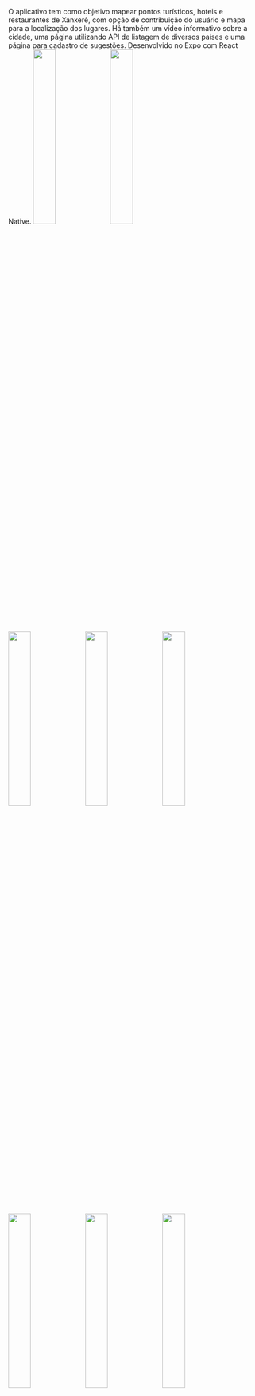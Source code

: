 O aplicativo tem como objetivo mapear pontos turísticos, hoteis e restaurantes de Xanxerê, com opção de contribuição do usuário e mapa para a localização dos lugares. Há também um vídeo informativo sobre a cidade, uma página utilizando API de listagem de diversos países e uma página para cadastro de sugestões.
Desenvolvido no Expo com React Native.
<img src='https://i.ibb.co/hfdZjyT/pagina-inicial.jpg' height='30%' width='30%'>
<img src='https://i.ibb.co/J7RZZLh/API.png' height='30%' width='30%'>
<img src='https://i.ibb.co/J2j7Dxx/sugestao-usuarios.jpg' height='30%' width='30%'>
<img src='https://i.ibb.co/ZhnvQrc/login.jpg' height='30%' width='30%'>
<img src='https://i.ibb.co/cJcZshQ/cards.jpg' height='30%' width='30%'>
<img src='https://i.ibb.co/tHv5Vj1/adi-o-d-info.jpg' height='30%' width='30%'>
<img src='https://i.ibb.co/QFLpcNN/cadastro.jpg' height='30%' width='30%'>
<img src='https://i.ibb.co/N3n19BL/mapa.jpg' height='30%' width='30%'>
        
     

          
          
